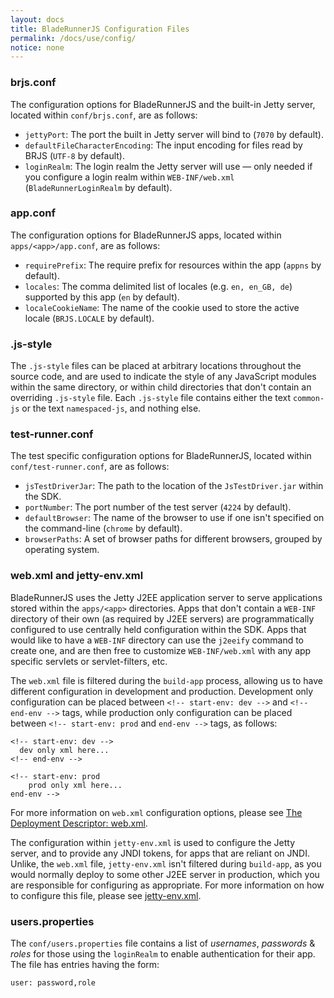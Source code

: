 ```yaml
---
layout: docs
title: BladeRunnerJS Configuration Files
permalink: /docs/use/config/
notice: none
---
```


### brjs.conf

The configuration options for BladeRunnerJS and the built-in Jetty server, located within `conf/brjs.conf`, are as follows:

  * `jettyPort`: The port the built in Jetty server will bind to (`7070` by default).
  * `defaultFileCharacterEncoding`: The input encoding for files read by BRJS (`UTF-8` by default).
  * `loginRealm`: The login realm the Jetty server will use &mdash; only needed if you configure a login realm within `WEB-INF/web.xml` (`BladeRunnerLoginRealm` by default).

### app.conf

The configuration options for BladeRunnerJS apps, located within `apps/<app>/app.conf`, are as follows:

  * `requirePrefix`: The require prefix for resources within the app (`appns` by default).
  * `locales`: The comma delimited list of locales (e.g. `en, en_GB, de`) supported by this app (`en` by default).
  * `localeCookieName`: The name of the cookie used to store the active locale (`BRJS.LOCALE` by default).


### .js-style

The `.js-style` files can be placed at arbitrary locations throughout the source code, and are used to indicate the style of any JavaScript modules within the same directory, or within child directories that don't contain an overriding `.js-style` file. Each `.js-style` file contains either the text `common-js` or the text `namespaced-js`, and nothing else.


### test-runner.conf

The test specific configuration options for BladeRunnerJS, located within `conf/test-runner.conf`, are as follows:

  * `jsTestDriverJar`: The path to the location of the `JsTestDriver.jar` within the SDK.
  * `portNumber`: The port number of the test server (`4224` by default).
  * `defaultBrowser`: The name of the browser to use if one isn't specified on the command-line (`chrome` by default).
  * `browserPaths`: A set of browser paths for different browsers, grouped by operating system.


### web.xml and jetty-env.xml

BladeRunnerJS uses the Jetty J2EE application server to serve applications stored within the `apps/<app>` directories. Apps that don't contain a `WEB-INF` directory of their own (as required by J2EE servers) are programmatically configured to use centrally held configuration within the SDK. Apps that would like to have a `WEB-INF` directory can use the `j2eeify`  command to create one, and are then free to customize `WEB-INF/web.xml` with any app specific servlets or servlet-filters, etc.

The `web.xml` file is filtered during the `build-app` process, allowing us to have different configuration in development and production. Development only configuration can be placed between `<!-- start-env: dev -->` and `<!-- end-env -->` tags, while production only configuration can be placed between `<!-- start-env: prod` and `end-env -->` tags, as follows:

```
<!-- start-env: dev -->
  dev only xml here...
<!-- end-env -->

<!-- start-env: prod
	prod only xml here...
end-env -->
```

For more information on `web.xml` configuration options, please see [The Deployment Descriptor: web.xml](https://cloud.google.com/appengine/docs/java/config/webxml).

The configuration within `jetty-env.xml` is used to configure the Jetty server, and to provide any JNDI tokens, for apps that are reliant on JNDI. Unlike, the `web.xml` file, `jetty-env.xml` isn't filtered during `build-app`, as you would normally deploy to some other J2EE server in production, which you are responsible for configuring as appropriate. For more information on how to configure this file, please see [jetty-env.xml](http://www.eclipse.org/jetty/documentation/9.2.1.v20140609/jetty-env-xml.html).

### users.properties

The `conf/users.properties` file contains a list of _usernames_, _passwords_ & _roles_ for those using the `loginRealm` to enable authentication for their app. The file has entries having the form:

```
user: password,role
```
